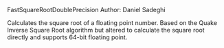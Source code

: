 FastSquareRootDoublePrecision
Author: Daniel Sadeghi

Calculates the square root of a floating point number. Based on the Quake Inverse Square Root algorithm but altered to calculate the square root directly and supports 64-bit floating point.